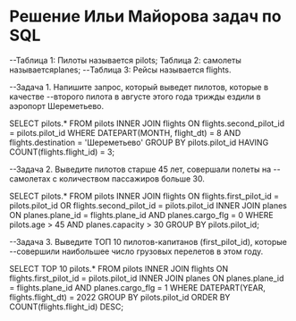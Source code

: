 # Решение Ильи Майорова задач по SQL

--Таблица 1: Пилоты называется pilots; Таблица 2: самолеты называетсяplanes;
--Таблица 3: Рейсы называется flights.

--Задача 1. Напишите запрос, который выведет пилотов, которые в качестве
--второго пилота в августе этого года трижды ездили в аэропорт Шереметьево.

SELECT pilots.* FROM pilots
INNER JOIN flights ON flights.second_pilot_id = pilots.pilot_id
WHERE DATEPART(MONTH, flight_dt) = 8 AND flights.destination = 'Шереметьево'
GROUP BY pilots.pilot_id
HAVING COUNT(flights.flight_id) = 3;

--Задача 2. Выведите пилотов старше 45 лет, совершали полеты на
--самолетах с количеством пассажиров больше 30.

SELECT pilots.* FROM pilots
INNER JOIN flights ON flights.first_pilot_id = pilots.pilot_id OR
flights.second_pilot_id = pilots.pilot_id
INNER JOIN planes ON planes.plane_id = flights.plane_id AND planes.cargo_flg = 0
WHERE pilots.age > 45 AND planes.capacity > 30
GROUP BY pilots.pilot_id;

--Задача 3. Выведите ТОП 10 пилотов-капитанов (first_pilot_id), которые
--совершили наибольшее число грузовых перелетов в этом году.

SELECT TOP 10 pilots.* FROM pilots
INNER JOIN flights ON flights.first_pilot_id = pilots.pilot_id
INNER JOIN planes ON planes.plane_id = flights.plane_id AND planes.cargo_flg = 1
WHERE DATEPART(YEAR, flights.flight_dt) = 2022
GROUP BY pilots.pilot_id
ORDER BY COUNT(flights.flight_id) DESC;
